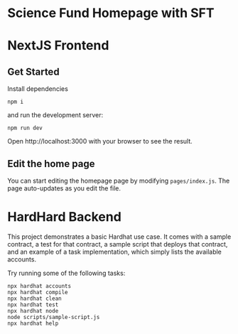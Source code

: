 # Science Fund Homepage with SFT

# NextJS Frontend

## Get Started

Install dependencies

```shell
npm i
```

and run the development server:

```shell
npm run dev
```

Open http://localhost:3000 with your browser to see the result.

## Edit the home page

You can start editing the homepage page by modifying <code>pages/index.js</code>. The page auto-updates as you edit the file.

# HardHard Backend

This project demonstrates a basic Hardhat use case. It comes with a sample contract, a test for that contract, a sample script that deploys that contract, and an example of a task implementation, which simply lists the available accounts.

Try running some of the following tasks:

```shell
npx hardhat accounts
npx hardhat compile
npx hardhat clean
npx hardhat test
npx hardhat node
node scripts/sample-script.js
npx hardhat help
```

